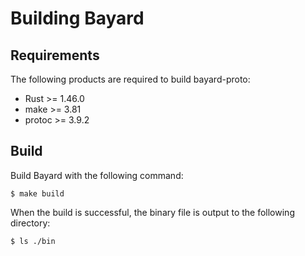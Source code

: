 # Building Bayard

## Requirements

The following products are required to build bayard-proto:

- Rust >= 1.46.0
- make >= 3.81
- protoc >= 3.9.2

## Build

Build Bayard with the following command:

```text
$ make build
```

When the build is successful, the binary file is output to the following directory:

```text
$ ls ./bin
```
